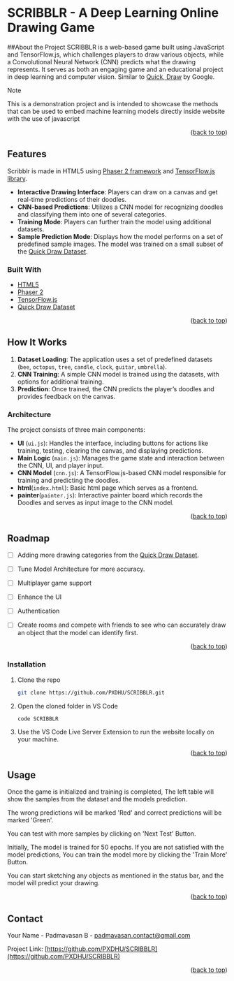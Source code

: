 # SCRIBBLR - A Deep Learning Online Drawing Game

##About the Project
SCRIBBLR is a web-based game built using JavaScript and TensorFlow.js, which challenges players to draw various objects, while a Convolutional Neural Network (CNN) predicts what the drawing represents. It serves as both an engaging game and an educational project in deep learning and computer vision.
Similar to [Quick, Draw](https://quickdraw.withgoogle.com/) by Google.
>[!NOTE]
> This is a demonstration project and is intended to showcase the methods that can be used to embed machine learning models directly inside website with the use of javascript
<p align="right">(<a href="#readme-top">back to top</a>)</p>


## Features

Scribblr is made in HTML5 using [Phaser 2 framework](https://phaser.io/) and [TensorFlow.js library](https://js.tensorflow.org/). 
- **Interactive Drawing Interface**: Players can draw on a canvas and get real-time predictions of their doodles.
- **CNN-based Predictions**: Utilizes a CNN model for recognizing doodles and classifying them into one of several categories.
- **Training Mode**: Players can further train the model using additional datasets.
- **Sample Prediction Mode**: Displays how the model performs on a set of predefined sample images.
The model was trained on a small subset of the [Quick Draw Dataset](https://quickdraw.withgoogle.com/data).

### Built With

* [HTML5](https://html.com/)
* [Phaser 2](https://phaser.io/)
* [TensorFlow.js](https://js.tensorflow.org/)
* [Quick Draw Dataset](https://quickdraw.withgoogle.com/data)

<p align="right">(<a href="#readme-top">back to top</a>)</p>

## How It Works

1. **Dataset Loading**: The application uses a set of predefined datasets (`bee`, `octopus`, `tree`, `candle`, `clock`, `guitar`, `umbrella`).
2. **CNN Training**: A simple CNN model is trained using the datasets, with options for additional training.
3. **Prediction**: Once trained, the CNN predicts the player’s doodles and provides feedback on the canvas.

### Architecture

The project consists of three main components:

- **UI** (`ui.js`): Handles the interface, including buttons for actions like training, testing, clearing the canvas, and displaying predictions.
- **Main Logic** (`main.js`): Manages the game state and interaction between the CNN, UI, and player input.
- **CNN Model** (`cnn.js`): A TensorFlow.js-based CNN model responsible for training and predicting the doodles.
- **html**(`index.html`): Basic html page which serves as a frontend.
- **painter**(`painter.js`): Interactive painter board which records the Doodles and serves as input image to the CNN model.

<p align="right">(<a href="#readme-top">back to top</a>)</p>


## Roadmap

- [ ] Adding more drawing categories from the [Quick Draw Dataset](https://quickdraw.withgoogle.com/data).

- [ ] Tune Model Architecture for more accuracy.

- [ ] Multiplayer game support

- [ ] Enhance the UI

- [ ] Authentication

- [ ] Create rooms and compete with friends to see who can accurately draw an object that the model can identify first.

<p align="right">(<a href="#readme-top">back to top</a>)</p>


### Installation

1. Clone the repo
   ```sh
   git clone https://github.com/PXDHU/SCRIBBLR.git
   ```
2. Open the cloned folder in VS Code
   ```sh
   code SCRIBBLR
   ```
3. Use the VS Code Live Server Extension to run the website locally on your machine.


<p align="right">(<a href="#readme-top">back to top</a>)</p>

## Usage

Once the game is initialized and training is completed, The left table will show the samples from the dataset and the models prediction. 

The wrong predictions will be marked 'Red' and correct predictions will be marked 'Green'. 

You can test with more samples by clicking on 'Next Test' Button.

Initially, The model is trained for 50 epochs. If you are not satisfied with the model predictions, You can train the model more by clicking the 'Train More' Button.

You can start sketching any objects as mentioned in the status bar, and the model will predict your drawing.

<p align="right">(<a href="#readme-top">back to top</a>)</p>


## Contact

Your Name - Padmavasan B - padmavasan.contact@gmail.com


Project Link: [https://github.com/PXDHU/SCRIBBLR](https://github.com/PXDHU/SCRIBBLR)

<p align="right">(<a href="#readme-top">back to top</a>)</p>
